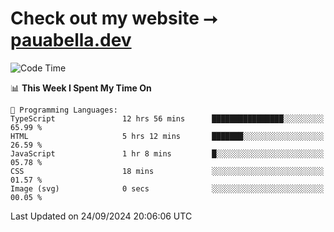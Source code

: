 # Check out my website ⭢ [pauabella.dev](https://pauabella.dev)

<!--START_SECTION:waka-->
![Code Time](http://img.shields.io/badge/Code%20Time-3%2C747%20hrs%2059%20mins-blue)

📊 **This Week I Spent My Time On** 

```text
💬 Programming Languages: 
TypeScript               12 hrs 56 mins      ████████████████░░░░░░░░░   65.99 % 
HTML                     5 hrs 12 mins       ███████░░░░░░░░░░░░░░░░░░   26.59 % 
JavaScript               1 hr 8 mins         █░░░░░░░░░░░░░░░░░░░░░░░░   05.78 % 
CSS                      18 mins             ░░░░░░░░░░░░░░░░░░░░░░░░░   01.57 % 
Image (svg)              0 secs              ░░░░░░░░░░░░░░░░░░░░░░░░░   00.05 % 
```


 Last Updated on 24/09/2024 20:06:06 UTC
<!--END_SECTION:waka-->
